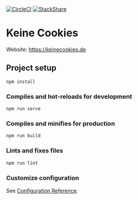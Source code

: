 [![CircleCI](https://img.shields.io/circleci/project/github/ArtunSubasi/keinecookies.svg)](https://circleci.com/gh/ArtunSubasi/workflows/keinecookies)
[![StackShare](http://img.shields.io/badge/tech-stack-0690fa.svg?style=flat)](https://stackshare.io/ArtunSubasi/keinecookies-de)

# Keine Cookies
Website: https://keinecookies.de

## Project setup
```
npm install
```

### Compiles and hot-reloads for development
```
npm run serve
```

### Compiles and minifies for production
```
npm run build
```

### Lints and fixes files
```
npm run lint
```

### Customize configuration
See [Configuration Reference](https://cli.vuejs.org/config/).
